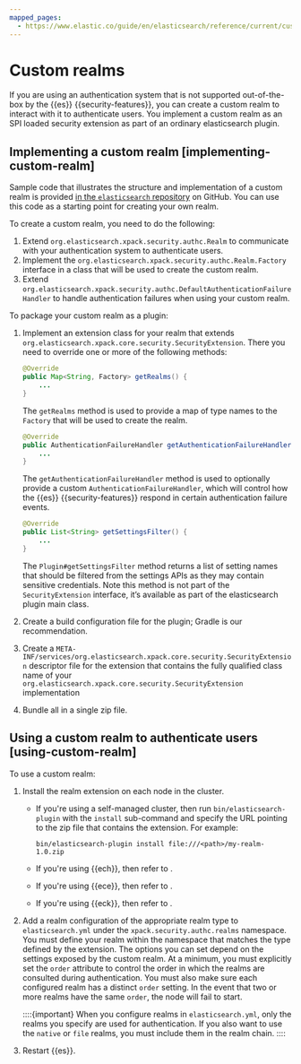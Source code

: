 ```yaml
---
mapped_pages:
  - https://www.elastic.co/guide/en/elasticsearch/reference/current/custom-realms.html
---
```


# Custom realms

If you are using an authentication system that is not supported out-of-the-box by the {{es}} {{security-features}}, you can create a custom realm to interact with it to authenticate users. You implement a custom realm as an SPI loaded security extension as part of an ordinary elasticsearch plugin.

## Implementing a custom realm [implementing-custom-realm]

Sample code that illustrates the structure and implementation of a custom realm is provided [in the `elasticsearch` repository](https://github.com/elastic/elasticsearch/tree/master/x-pack/qa/security-example-spi-extension) on GitHub. You can use this code as a starting point for creating your own realm.

To create a custom realm, you need to do the following:

1. Extend `org.elasticsearch.xpack.security.authc.Realm` to communicate with your authentication system to authenticate users.
2. Implement the `org.elasticsearch.xpack.security.authc.Realm.Factory` interface in a class that will be used to create the custom realm.
3. Extend `org.elasticsearch.xpack.security.authc.DefaultAuthenticationFailureHandler` to handle authentication failures when using your custom realm.

To package your custom realm as a plugin:

1. Implement an extension class for your realm that extends `org.elasticsearch.xpack.core.security.SecurityExtension`. There you need to override one or more of the following methods:

    ```java
    @Override
    public Map<String, Factory> getRealms() {
        ...
    }
    ```

    The `getRealms` method is used to provide a map of type names to the `Factory` that will be used to create the realm.

    ```java
    @Override
    public AuthenticationFailureHandler getAuthenticationFailureHandler() {
        ...
    }
    ```

    The `getAuthenticationFailureHandler` method is used to optionally provide a custom `AuthenticationFailureHandler`, which will control how the {{es}} {{security-features}} respond in certain authentication failure events.

    ```java
    @Override
    public List<String> getSettingsFilter() {
        ...
    }
    ```

    The `Plugin#getSettingsFilter` method returns a list of setting names that should be filtered from the settings APIs as they may contain sensitive credentials. Note this method is not part of the `SecurityExtension` interface, it’s available as part of the elasticsearch plugin main class.

2. Create a build configuration file for the plugin; Gradle is our recommendation.
3. Create a `META-INF/services/org.elasticsearch.xpack.core.security.SecurityExtension` descriptor file for the extension that contains the fully qualified class name of your `org.elasticsearch.xpack.core.security.SecurityExtension` implementation
4. Bundle all in a single zip file.


## Using a custom realm to authenticate users [using-custom-realm]

To use a custom realm:

1. Install the realm extension on each node in the cluster. 
   
   * If you're using a self-managed cluster, then run `bin/elasticsearch-plugin` with the `install` sub-command and specify the URL pointing to the zip file that contains the extension. For example:

        ```shell
        bin/elasticsearch-plugin install file:///<path>/my-realm-1.0.zip
        ```
    * If you're using {{ech}}, then refer to [](/deploy-manage/deploy/elastic-cloud/upload-custom-plugins-bundles.md).
    * If you're using {{ece}}, then refer to [](/deploy-manage/deploy/cloud-enterprise/add-custom-bundles-plugins.md).
    * If you're using {{eck}}, then refer to [](/deploy-manage/deploy/cloud-on-k8s/custom-configuration-files-plugins.md).


2. Add a realm configuration of the appropriate realm type to `elasticsearch.yml` under the `xpack.security.authc.realms` namespace. You must define your realm within the namespace that matches the type defined by the extension. The options you can set depend on the settings exposed by the custom realm. At a minimum, you must explicitly set the `order` attribute to control the order in which the realms are consulted during authentication. You must also make sure each configured realm has a distinct `order` setting. In the event that two or more realms have the same `order`, the node will fail to start.

    ::::{important} 
    When you configure realms in `elasticsearch.yml`, only the realms you specify are used for authentication. If you also want to use the `native` or `file` realms, you must include them in the realm chain.
    ::::

3. Restart {{es}}.


